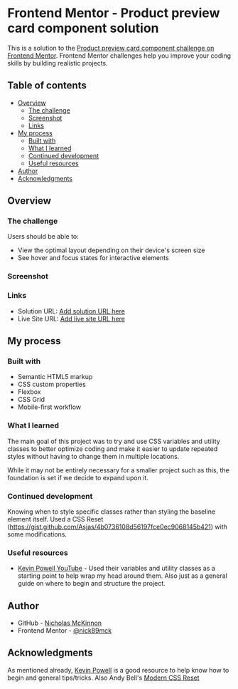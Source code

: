# Frontend Mentor - Product preview card component solution

This is a solution to the [Product preview card component challenge on Frontend Mentor](https://www.frontendmentor.io/challenges/product-preview-card-component-GO7UmttRfa). Frontend Mentor challenges help you improve your coding skills by building realistic projects. 

## Table of contents

- [Overview](#overview)
  - [The challenge](#the-challenge)
  - [Screenshot](#screenshot)
  - [Links](#links)
- [My process](#my-process)
  - [Built with](#built-with)
  - [What I learned](#what-i-learned)
  - [Continued development](#continued-development)
  - [Useful resources](#useful-resources)
- [Author](#author)
- [Acknowledgments](#acknowledgments)

## Overview

### The challenge

Users should be able to:

- View the optimal layout depending on their device's screen size
- See hover and focus states for interactive elements

### Screenshot

[](./images/screenshot-product-card-final.jpg)

### Links

- Solution URL: [Add solution URL here](https://your-solution-url.com)
- Live Site URL: [Add live site URL here](https://your-live-site-url.com)

## My process

### Built with

- Semantic HTML5 markup
- CSS custom properties
- Flexbox
- CSS Grid
- Mobile-first workflow

### What I learned

The main goal of this project was to try and use CSS variables and utility classes to better optimize coding and make it easier to update repeated styles without having to change them in multiple locations.

While it may not be entirely necessary for a smaller project such as this, the foundation is set if we decide to expand upon it.

### Continued development

Knowing when to style specific classes rather than styling the baseline element itself. Used a CSS Reset (https://gist.github.com/Asjas/4b0736108d56197fce0ec9068145b421) with some modifications. 

### Useful resources

- [Kevin Powell YouTube](https://www.youtube.com/kepowob) - Used their variables and utility classes as a starting point to help wrap my head around them. Also just as a general guide on where to begin and structure the project.

## Author

- GitHub - [Nicholas McKinnon](https://github.com/nick89mck)
- Frontend Mentor - [@nick89mck](https://www.frontendmentor.io/profile/nick89mck)

## Acknowledgments

As mentioned already, [Kevin Powell](https://www.youtube.com/kepowob) is a good resource to help know how to begin and general tips/tricks. Also Andy Bell's [Modern CSS Reset](https://gist.github.com/Asjas/4b0736108d56197fce0ec9068145b421)
